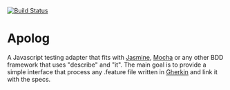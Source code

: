 [![Build Status](https://travis-ci.org/rianby64/apolog.svg?branch=master)](https://travis-ci.org/rianby64/apolog)
# Apolog

A Javascript testing adapter that fits with [Jasmine](https://github.com/jasmine/jasmine), [Mocha](https://github.com/mochajs/mocha) or any other BDD framework that uses "describe" and "it".
The main goal is to provide a simple interface that process any .feature file written in [Gherkin](https://github.com/cucumber/gherkin-javascript) and link it with the specs.

